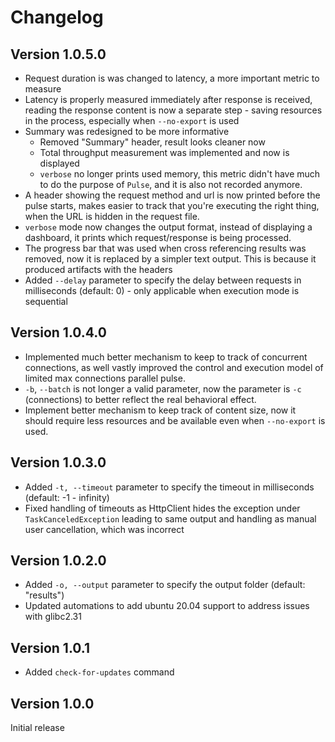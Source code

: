 # Changelog

## Version 1.0.5.0

- Request duration is was changed to latency, a more important metric to measure
- Latency is properly measured immediately after response is received, reading the response content is now a separate step - saving resources in the process, especially when `--no-export` is used
- Summary was redesigned to be more informative
  - Removed "Summary" header, result looks cleaner now
  - Total throughput measurement was implemented and now is displayed
  - `verbose` no longer prints used memory, this metric didn't have much to do the purpose of `Pulse`, and it is also not recorded anymore.
- A header showing the request method and url is now printed before the pulse starts, makes easier to track that you're executing the right thing, when the URL is hidden in the request file.
- `verbose` mode now changes the output format, instead of displaying a dashboard, it prints which request/response is being processed.
- The progress bar that was used when cross referencing results was removed, now it is replaced by a simpler text output. This is because it produced artifacts with the headers
- Added `--delay` parameter to specify the delay between requests in milliseconds (default: 0) - only applicable when execution mode is sequential

## Version 1.0.4.0

- Implemented much better mechanism to keep to track of concurrent connections, as well vastly improved the control and execution model of limited max connections parallel pulse.
- `-b`, `--batch` is not longer a valid parameter, now the parameter is `-c` (connections) to better reflect the real behavioral effect.
- Implement better mechanism to keep track of content size, now it should require less resources and be available even when `--no-export` is used.

## Version 1.0.3.0

- Added `-t, --timeout` parameter to specify the timeout in milliseconds (default: -1 - infinity)
- Fixed handling of timeouts as HttpClient hides the exception under `TaskCanceledException` leading to same output and handling as manual user cancellation, which was incorrect

## Version 1.0.2.0

- Added `-o, --output` parameter to specify the output folder (default: "results")
- Updated automations to add ubuntu 20.04 support to address issues with glibc2.31

## Version 1.0.1

- Added `check-for-updates` command

## Version 1.0.0

Initial release
